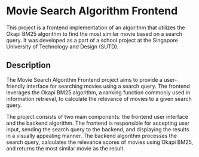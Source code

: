 # Movie Search Algorithm Frontend

This project is a frontend implementation of an algorithm that utilizes the Okapi BM25 algorithm to find the most similar movie based on a search query. It was developed as a part of a school project at the Singapore University of Technology and Design (SUTD).

## Description

The Movie Search Algorithm Frontend project aims to provide a user-friendly interface for searching movies using a search query. The frontend leverages the Okapi BM25 algorithm, a ranking function commonly used in information retrieval, to calculate the relevance of movies to a given search query.

The project consists of two main components: the frontend user interface and the backend algorithm. The frontend is responsible for accepting user input, sending the search query to the backend, and displaying the results in a visually appealing manner. The backend algorithm processes the search query, calculates the relevance scores of movies using Okapi BM25, and returns the most similar movie as the result.
